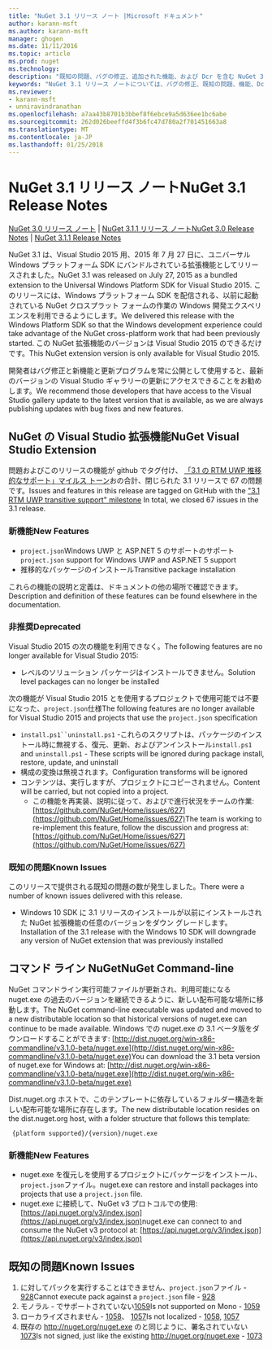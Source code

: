 ```yaml
---
title: "NuGet 3.1 リリース ノート |Microsoft ドキュメント"
author: karann-msft
ms.author: karann-msft
manager: ghogen
ms.date: 11/11/2016
ms.topic: article
ms.prod: nuget
ms.technology: 
description: "既知の問題、バグの修正、追加された機能、および Dcr を含む NuGet 3.1 リリース ノートです。"
keywords: "NuGet 3.1 リリース ノートについては、バグの修正、既知の問題、機能、Dcr を追加します。"
ms.reviewer:
- karann-msft
- unniravindranathan
ms.openlocfilehash: a7aa43b8701b3bbef8f6ebce9a5d636ee1bc6abe
ms.sourcegitcommit: 262d026beeffd4f3b6fc47d780a2f701451663a8
ms.translationtype: MT
ms.contentlocale: ja-JP
ms.lasthandoff: 01/25/2018
---
```

# <a name="nuget-31-release-notes"></a><span data-ttu-id="1f49b-104">NuGet 3.1 リリース ノート</span><span class="sxs-lookup"><span data-stu-id="1f49b-104">NuGet 3.1 Release Notes</span></span>

<span data-ttu-id="1f49b-105">[NuGet 3.0 リリース ノート](../release-notes/nuget-3.0.0.md) | [NuGet 3.1.1 リリース ノート](../release-notes/nuget-3.1.1.md)</span><span class="sxs-lookup"><span data-stu-id="1f49b-105">[NuGet 3.0 Release Notes](../release-notes/nuget-3.0.0.md) | [NuGet 3.1.1 Release Notes](../release-notes/nuget-3.1.1.md)</span></span>

<span data-ttu-id="1f49b-106">NuGet 3.1 は、Visual Studio 2015 用、2015 年 7 月 27 日に、ユニバーサル Windows プラットフォーム SDK にバンドルされている拡張機能としてリリースされました。</span><span class="sxs-lookup"><span data-stu-id="1f49b-106">NuGet 3.1 was released on July 27, 2015 as a bundled extension to the Universal Windows Platform SDK for Visual Studio 2015.</span></span> <span data-ttu-id="1f49b-107">このリリースには、Windows プラットフォーム SDK を配信される、以前に起動されている NuGet クロスプラット フォームの作業の Windows 開発エクスペリエンスを利用できるようにします。</span><span class="sxs-lookup"><span data-stu-id="1f49b-107">We delivered this release with the Windows Platform SDK so that the Windows development experience could take advantage of the NuGet cross-platform work that had been previously started.</span></span> <span data-ttu-id="1f49b-108">この NuGet 拡張機能のバージョンは Visual Studio 2015 のできるだけです。</span><span class="sxs-lookup"><span data-stu-id="1f49b-108">This NuGet extension version is only available for Visual Studio 2015.</span></span>

<span data-ttu-id="1f49b-109">開発者はバグ修正と新機能と更新プログラムを常に公開として使用すると、最新のバージョンの Visual Studio ギャラリーの更新にアクセスできることをお勧めします。</span><span class="sxs-lookup"><span data-stu-id="1f49b-109">We recommend those developers that have access to the Visual Studio gallery update to the latest version that is available, as we are always publishing updates with bug fixes and new features.</span></span>

## <a name="nuget-visual-studio-extension"></a><span data-ttu-id="1f49b-110">NuGet の Visual Studio 拡張機能</span><span class="sxs-lookup"><span data-stu-id="1f49b-110">NuGet Visual Studio Extension</span></span>

<span data-ttu-id="1f49b-111">問題およびこのリリースの機能が github でタグ付け、 [「3.1 の RTM UWP 推移的なサポート」マイルス トーン](https://github.com/NuGet/Home/issues?utf8=%E2%9C%93&q=is%3Aclosed+milestone%3A%223.1+RTM+UWP+transitive+support%22+)おの合計、閉じられた 3.1 リリースで 67 の問題です。</span><span class="sxs-lookup"><span data-stu-id="1f49b-111">Issues and features in this release are tagged on GitHub with the ["3.1 RTM UWP transitive support" milestone](https://github.com/NuGet/Home/issues?utf8=%E2%9C%93&q=is%3Aclosed+milestone%3A%223.1+RTM+UWP+transitive+support%22+)  In total, we closed 67 issues in the 3.1 release.</span></span>

### <a name="new-features"></a><span data-ttu-id="1f49b-112">新機能</span><span class="sxs-lookup"><span data-stu-id="1f49b-112">New Features</span></span>

* <span data-ttu-id="1f49b-113">`project.json`Windows UWP と ASP.NET 5 のサポートのサポート</span><span class="sxs-lookup"><span data-stu-id="1f49b-113">`project.json` support for Windows UWP and ASP.NET 5 support</span></span>
* <span data-ttu-id="1f49b-114">推移的なパッケージのインストール</span><span class="sxs-lookup"><span data-stu-id="1f49b-114">Transitive package installation</span></span>

<span data-ttu-id="1f49b-115">これらの機能の説明と定義は、ドキュメントの他の場所で確認できます。</span><span class="sxs-lookup"><span data-stu-id="1f49b-115">Description and definition of these features can be found elsewhere in the documentation.</span></span>

### <a name="deprecated"></a><span data-ttu-id="1f49b-116">非推奨</span><span class="sxs-lookup"><span data-stu-id="1f49b-116">Deprecated</span></span>

<span data-ttu-id="1f49b-117">Visual Studio 2015 の次の機能を利用できなく。</span><span class="sxs-lookup"><span data-stu-id="1f49b-117">The following features are no longer available for Visual Studio 2015:</span></span>

* <span data-ttu-id="1f49b-118">レベルのソリューション パッケージはインストールできません。</span><span class="sxs-lookup"><span data-stu-id="1f49b-118">Solution level packages can no longer be installed</span></span>

<span data-ttu-id="1f49b-119">次の機能が Visual Studio 2015 とを使用するプロジェクトで使用可能では不要になった、`project.json`仕様</span><span class="sxs-lookup"><span data-stu-id="1f49b-119">The following features are no longer available for Visual Studio 2015 and projects that use the `project.json` specification</span></span>

* <span data-ttu-id="1f49b-120">`install.ps1``uninstall.ps1` -これらのスクリプトは、パッケージのインストール時に無視する、復元、更新、およびアンインストール</span><span class="sxs-lookup"><span data-stu-id="1f49b-120">`install.ps1` and `uninstall.ps1` - These scripts will be ignored during package install, restore, update, and uninstall</span></span>
* <span data-ttu-id="1f49b-121">構成の変換は無視されます。</span><span class="sxs-lookup"><span data-stu-id="1f49b-121">Configuration transforms will be ignored</span></span>
* <span data-ttu-id="1f49b-122">コンテンツは、実行しますが、プロジェクトにコピーされません。</span><span class="sxs-lookup"><span data-stu-id="1f49b-122">Content will be carried, but not copied into a project.</span></span>
    * <span data-ttu-id="1f49b-123">この機能を再実装、説明に従って、およびで進行状況をチームの作業: [https://github.com/NuGet/Home/issues/627](https://github.com/NuGet/Home/issues/627)</span><span class="sxs-lookup"><span data-stu-id="1f49b-123">The team is working to re-implement this feature, follow the discussion and progress at: [https://github.com/NuGet/Home/issues/627](https://github.com/NuGet/Home/issues/627)</span></span>


### <a name="known-issues"></a><span data-ttu-id="1f49b-124">既知の問題</span><span class="sxs-lookup"><span data-stu-id="1f49b-124">Known Issues</span></span>

<span data-ttu-id="1f49b-125">このリリースで提供される既知の問題の数が発生しました。</span><span class="sxs-lookup"><span data-stu-id="1f49b-125">There were a number of known issues delivered with this release.</span></span>

* <span data-ttu-id="1f49b-126">Windows 10 SDK に 3.1 リリースのインストールが以前にインストールされた NuGet 拡張機能の任意のバージョンをダウン グレードします。</span><span class="sxs-lookup"><span data-stu-id="1f49b-126">Installation of the 3.1 release with the Windows 10 SDK will downgrade any version of NuGet extension that was previously installed</span></span>

## <a name="nuget-command-line"></a><span data-ttu-id="1f49b-127">コマンド ライン NuGet</span><span class="sxs-lookup"><span data-stu-id="1f49b-127">NuGet Command-line</span></span>

<span data-ttu-id="1f49b-128">NuGet コマンドライン実行可能ファイルが更新され、利用可能になる nuget.exe の過去のバージョンを継続できるように、新しい配布可能な場所に移動します。</span><span class="sxs-lookup"><span data-stu-id="1f49b-128">The NuGet command-line executable was updated and moved to a new distributable location so that historical versions of nuget.exe can continue to be made available.</span></span>  <span data-ttu-id="1f49b-129">Windows での nuget.exe の 3.1 ベータ版をダウンロードすることができます: [http://dist.nuget.org/win-x86-commandline/v3.1.0-beta/nuget.exe](http://dist.nuget.org/win-x86-commandline/v3.1.0-beta/nuget.exe)</span><span class="sxs-lookup"><span data-stu-id="1f49b-129">You can download the 3.1 beta version of nuget.exe for Windows at: [http://dist.nuget.org/win-x86-commandline/v3.1.0-beta/nuget.exe](http://dist.nuget.org/win-x86-commandline/v3.1.0-beta/nuget.exe)</span></span>

<span data-ttu-id="1f49b-130">Dist.nuget.org ホストで、このテンプレートに依存しているフォルダー構造を新しい配布可能な場所に存在します。</span><span class="sxs-lookup"><span data-stu-id="1f49b-130">The new distributable location resides on the dist.nuget.org host, with a folder structure that follows this template:</span></span>

     {platform supported}/{version}/nuget.exe

### <a name="new-features"></a><span data-ttu-id="1f49b-131">新機能</span><span class="sxs-lookup"><span data-stu-id="1f49b-131">New Features</span></span>

* <span data-ttu-id="1f49b-132">nuget.exe を復元しを使用するプロジェクトにパッケージをインストール、`project.json`ファイル。</span><span class="sxs-lookup"><span data-stu-id="1f49b-132">nuget.exe can restore and install packages into projects that use a `project.json` file.</span></span>
* <span data-ttu-id="1f49b-133">nuget.exe に接続して、NuGet v3 プロトコルでの使用: [https://api.nuget.org/v3/index.json](https://api.nuget.org/v3/index.json)</span><span class="sxs-lookup"><span data-stu-id="1f49b-133">nuget.exe can connect to and consume the NuGet v3 protocol at: [https://api.nuget.org/v3/index.json](https://api.nuget.org/v3/index.json)</span></span>

## <a name="known-issues"></a><span data-ttu-id="1f49b-134">既知の問題</span><span class="sxs-lookup"><span data-stu-id="1f49b-134">Known Issues</span></span> ##

1.    <span data-ttu-id="1f49b-135">に対してパックを実行することはできません、`project.json`ファイル - [928](https://github.com/NuGet/Home/issues/928)</span><span class="sxs-lookup"><span data-stu-id="1f49b-135">Cannot execute pack against a `project.json` file - [928](https://github.com/NuGet/Home/issues/928)</span></span>
2.    <span data-ttu-id="1f49b-136">モノラル - でサポートされていない[1059](https://github.com/NuGet/Home/issues/1059)</span><span class="sxs-lookup"><span data-stu-id="1f49b-136">Is not supported on Mono - [1059](https://github.com/NuGet/Home/issues/1059)</span></span>
3.    <span data-ttu-id="1f49b-137">ローカライズされません - [1058](https://github.com/NuGet/Home/issues/1058)、 [1057](https://github.com/NuGet/Home/issues/1057)</span><span class="sxs-lookup"><span data-stu-id="1f49b-137">Is not localized - [1058](https://github.com/NuGet/Home/issues/1058),   [1057](https://github.com/NuGet/Home/issues/1057)</span></span>
4.    <span data-ttu-id="1f49b-138">既存の http://nuget.org/nuget.exe のと同じように、署名されていない[1073](https://github.com/NuGet/Home/issues/1073)</span><span class="sxs-lookup"><span data-stu-id="1f49b-138">Is not signed, just like the existing http://nuget.org/nuget.exe - [1073](https://github.com/NuGet/Home/issues/1073)</span></span>
